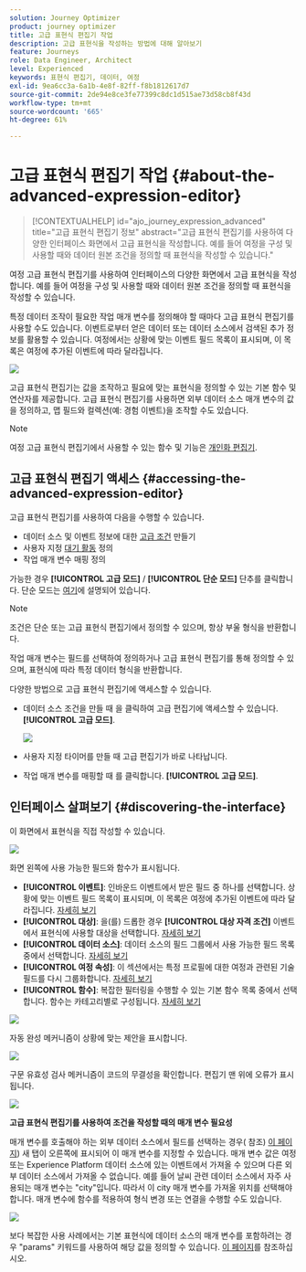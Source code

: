 ```yaml
---
solution: Journey Optimizer
product: journey optimizer
title: 고급 표현식 편집기 작업
description: 고급 표현식을 작성하는 방법에 대해 알아보기
feature: Journeys
role: Data Engineer, Architect
level: Experienced
keywords: 표현식 편집기, 데이터, 여정
exl-id: 9ea6cc3a-6a1b-4e8f-82ff-f8b1812617d7
source-git-commit: 2de94e8ce3fe77399c8dc1d515ae73d58cb8f43d
workflow-type: tm+mt
source-wordcount: '665'
ht-degree: 61%

---
```


# 고급 표현식 편집기 작업 {#about-the-advanced-expression-editor}

>[!CONTEXTUALHELP]
>id="ajo_journey_expression_advanced"
>title="고급 표현식 편집기 정보"
>abstract="고급 표현식 편집기를 사용하여 다양한 인터페이스 화면에서 고급 표현식을 작성합니다. 예를 들어 여정을 구성 및 사용할 때와 데이터 원본 조건을 정의할 때 표현식을 작성할 수 있습니다."

여정 고급 표현식 편집기를 사용하여 인터페이스의 다양한 화면에서 고급 표현식을 작성합니다. 예를 들어 여정을 구성 및 사용할 때와 데이터 원본 조건을 정의할 때 표현식을 작성할 수 있습니다.

특정 데이터 조작이 필요한 작업 매개 변수를 정의해야 할 때마다 고급 표현식 편집기를 사용할 수도 있습니다. 이벤트로부터 얻은 데이터 또는 데이터 소스에서 검색된 추가 정보를 활용할 수 있습니다. 여정에서는 상황에 맞는 이벤트 필드 목록이 표시되며, 이 목록은 여정에 추가된 이벤트에 따라 달라집니다.

![](../assets/journey65.png)


고급 표현식 편집기는 값을 조작하고 필요에 맞는 표현식을 정의할 수 있는 기본 함수 및 연산자를 제공합니다. 고급 표현식 편집기를 사용하면 외부 데이터 소스 매개 변수의 값을 정의하고, 맵 필드와 컬렉션(예: 경험 이벤트)을 조작할 수도 있습니다.

>[!NOTE]
>
>여정 고급 표현식 편집기에서 사용할 수 있는 함수 및 기능은 [개인화 편집기](../../personalization/functions/functions.md).

## 고급 표현식 편집기 액세스 {#accessing-the-advanced-expression-editor}

고급 표현식 편집기를 사용하여 다음을 수행할 수 있습니다.

* 데이터 소스 및 이벤트 정보에 대한 [고급 조건](../condition-activity.md#about_condition) 만들기
* 사용자 지정 [대기 활동](../wait-activity.md#custom) 정의
* 작업 매개 변수 매핑 정의

가능한 경우 **[!UICONTROL 고급 모드]** / **[!UICONTROL 단순 모드]** 단추를 클릭합니다. 단순 모드는 [여기](../condition-activity.md#about_condition)에 설명되어 있습니다.

>[!NOTE]
>
>조건은 단순 또는 고급 표현식 편집기에서 정의할 수 있으며, 항상 부울 형식을 반환합니다.
>
>작업 매개 변수는 필드를 선택하여 정의하거나 고급 표현식 편집기를 통해 정의할 수 있으며, 표현식에 따라 특정 데이터 형식을 반환합니다.

다양한 방법으로 고급 표현식 편집기에 액세스할 수 있습니다.

* 데이터 소스 조건을 만들 때 을 클릭하여 고급 편집기에 액세스할 수 있습니다. **[!UICONTROL 고급 모드]**.

  ![](../assets/journeyuc2_33.png)

* 사용자 지정 타이머를 만들 때 고급 편집기가 바로 나타납니다.
* 작업 매개 변수를 매핑할 때 를 클릭합니다. **[!UICONTROL 고급 모드]**.

## 인터페이스 살펴보기 {#discovering-the-interface}

이 화면에서 표현식을 직접 작성할 수 있습니다.

![](../assets/journey70.png)

화면 왼쪽에 사용 가능한 필드와 함수가 표시됩니다.

* **[!UICONTROL 이벤트]**: 인바운드 이벤트에서 받은 필드 중 하나를 선택합니다. 상황에 맞는 이벤트 필드 목록이 표시되며, 이 목록은 여정에 추가된 이벤트에 따라 달라집니다. [자세히 보기](../../event/about-events.md)
* **[!UICONTROL 대상]**: 을(를) 드롭한 경우 **[!UICONTROL 대상 자격 조건]** 이벤트에서 표현식에 사용할 대상을 선택합니다. [자세히 보기](../condition-activity.md#using-a-segment)
* **[!UICONTROL 데이터 소스]**: 데이터 소스의 필드 그룹에서 사용 가능한 필드 목록 중에서 선택합니다. [자세히 보기](../../datasource/about-data-sources.md)
* **[!UICONTROL 여정 속성]**: 이 섹션에서는 특정 프로필에 대한 여정과 관련된 기술 필드를 다시 그룹화합니다. [자세히 보기](journey-properties.md)
* **[!UICONTROL 함수]**: 복잡한 필터링을 수행할 수 있는 기본 함수 목록 중에서 선택합니다. 함수는 카테고리별로 구성됩니다. [자세히 보기](functions.md)

![](../assets/journey65.png)

자동 완성 메커니즘이 상황에 맞는 제안을 표시합니다.

![](../assets/journey68.png)

구문 유효성 검사 메커니즘이 코드의 무결성을 확인합니다. 편집기 맨 위에 오류가 표시됩니다.

![](../assets/journey69.png)

**고급 표현식 편집기를 사용하여 조건을 작성할 때의 매개 변수 필요성**

매개 변수를 호출해야 하는 외부 데이터 소스에서 필드를 선택하는 경우( 참조) [이 페이지](../../datasource/external-data-sources.md)) 새 탭이 오른쪽에 표시되어 이 매개 변수를 지정할 수 있습니다. 매개 변수 값은 여정 또는 Experience Platform 데이터 소스에 있는 이벤트에서 가져올 수 있으며 다른 외부 데이터 소스에서 가져올 수 없습니다. 예를 들어 날씨 관련 데이터 소스에서 자주 사용되는 매개 변수는 &quot;city&quot;입니다. 따라서 이 city 매개 변수를 가져올 위치를 선택해야 합니다. 매개 변수에 함수를 적용하여 형식 변경 또는 연결을 수행할 수도 있습니다.

![](../assets/journeyuc2_19.png)

보다 복잡한 사용 사례에서는 기본 표현식에 데이터 소스의 매개 변수를 포함하려는 경우 &quot;params&quot; 키워드를 사용하여 해당 값을 정의할 수 있습니다. [이 페이지](../expression/field-references.md)를 참조하십시오.
